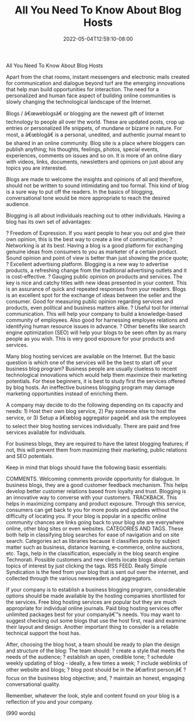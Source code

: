 ﻿---
title: "All You Need To Know About Blog Hosts"
date: 2022-05-04T12:59:10-08:00
description: "10 blogging articles Tips for Web Success"
featured_image: "/images/10 blogging articles.jpg"
tags: ["10 blogging articles"]
---

All You Need To Know About Blog Hosts


Apart from the chat rooms, instant messengers and electronic mails created for communication and dialogue beyond turf are the emerging innovations that help man build opportunities for interaction.  The need for a personalized and human face aspect of building online communities is slowly changing the technological landscape of the Internet.


Blogs / â€œweblogsâ€ or blogging are the newest gift of Internet technology to people all over the world. These are updated posts, crop up entries or personalized life snippets, of mundane or bizarre in nature. For most, a â€œblogâ€ is a personal, unedited, and authentic journal meant to be shared in an online community. Blog site is a place where bloggers can publish anything; his thoughts, feelings, photos, special events, experiences, comments on issues and so on. It is more of an online diary with videos, links, documents, newsletters and opinions on just about any topics you are interested.


Blogs are made to welcome the insights and opinions of all and therefore, should not be written to sound intimidating and too formal. This kind of blog is a sure way to put off the readers. In the basics of blogging, conversational tone would be more appropriate to reach the desired audience.


Blogging is all about individuals reaching out to other individuals. Having a blog has its own set of advantages:
 
?	Freedom of Expression. If you want people to hear you out and give their own opinion, this is the best way to create a line of communication;
?	Networking is at its best. Having a blog is a good platform for exchanging genuine ideas from consumers to you as marketer of a certain product. Sound opinion and point of view is better than just showing the price quote;
?	Excellent advertising platform. Blogging is a new way to advertise products, a refreshing change from the traditional advertising outlets and it is cost-effective.
?	 Gauging public opinion on products and services. The key is nice and catchy titles with new ideas presented in your content. This is an assurance of quick and repeated responses from your readers.  Blogs is an excellent spot for the exchange of ideas between the seller and the consumer. Good for measuring public opinion regarding services and products, even political and business matters alike.
?	Useful tool for internal communication. This will help your company to build a knowledge-based community of employees. Also good for harnessing employee relations and identifying human resource issues in advance.
?	Other benefits like search engine optimization (SEO) will help your blogs to be seen often by as many people as you wish. This is very good exposure for your products and services. 


Many blog hosting services are available on the Internet. But the basic question is which one of the services will be the best to start off your business blog program? Business people are usually clueless to recent technological innovations which would help them maximize their marketing potentials. For these beginners, it is best to study first the services offered by blog hosts. An ineffective business blogging program may damage marketing opportunities instead of enriching them.


A company may decide to do the following depending on its capacity and needs: 1) Host their own blog service, 2) Pay someone else to host the service, or 3) Setup a â€œblog aggregator pageâ€ and ask the employees to select their blog hosting services individually. There are paid and free services available for individuals.


For business blogs, they are required to have the latest blogging features; if not, this will prevent them from maximizing their marketing, public relations and SEO potentials. 


Keep in mind that blogs should have the following basic essentials: 


COMMENTS.  Welcoming comments provide opportunity for dialogue. In business blogs, they are a good customer feedback mechanism. This helps develop better customer relations based from loyalty and trust. Blogging is an innovative way to converse with your customers.
TRACKBACK. This helps in maximizing company and product exposure. Through this service, consumers can get back to you for more posts and updates without the difficulty of locating you. If your blog is popular in a specific online community chances are links going back to your blog site are everywhere online, other blog sites or even websites.
CATEGORIES AND TAGS. These both help in classifying blog searches for ease of navigation and on site search. Categories act as libraries because it classifies posts by subject matter such as business, distance learning, e-commerce, online auctions, etc. Tags, help in the classification, especially in the blog search engine Technorati. Possible customers and new clients locate blogs about certain topics of interest by just clicking the tags.
RSS FEED. Really Simple Syndication is the feed from your blog that is sent out over the internet, and collected through the various newsreaders and aggregators. 


If your company is to establish a business blogging program, considerable options should be made available by the hosting companies shortlisted for the services. Free blog hosting services are popular but they are much appropriate for individual online journals. Paid blog hosting services offer unlimited packages best for your companyâ€™s needs. You may want to suggest checking out some blogs that use the host first, read and examine their layout and design. Another important thing to consider is a reliable technical support the host has. 


After, choosing the blog host, a team should be ready to plan the design and structure of the blog: The team should:
?	create a style that meets the needs of the audience;
?	establish an open, credible tone;
?	schedule weekly updating of blog - ideally, a few times a week;
?	include weblinks of other website and blogs;
?	blog post should be in the â€œfirst person;â€
?	focus on the business blog objective; and,
?	maintain an honest, engaging conversational quality. 


Remember, whatever the look, style and content found on your blog is a reflection of you and your company.

(990 words)

       

  


